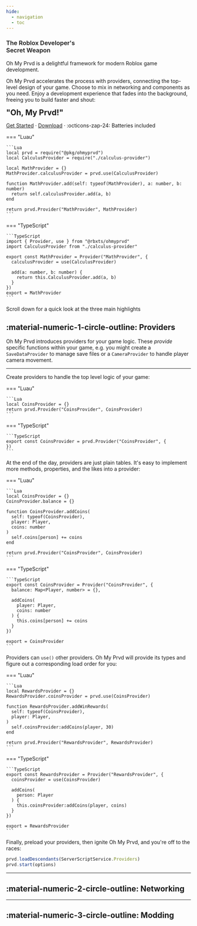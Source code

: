 ```yaml
---
hide:
  - navigation
  - toc
---
```


<section class="ompdoc-home-hero" markdown>

<section class="ompdoc-home-hero-inner" markdown>

<!-- <img src="./assets/logo.svg" width="150px"/> -->

<h1 style="font-weight: 600;">The Roblox Developer's<br/>Secret Weapon</h1>

<p>
Oh My Prvd is a delightful framework for modern Roblox game development.
</p>

<p>
Oh My Prvd accelerates the process with providers, connecting the top-level
design of your game. Choose to mix in networking and components as you need.
Enjoy a development experience that fades into the background, freeing you to
build faster and shout:
</p>

<b style="font-size: 1.5em;" markdown>"Oh, My Prvd!"</b>

<nav markdown>

<a href="./get-started/">Get Started</a> ·
<a href="https://github.com/team-fireworks/ohmyprvd/releases">Download</a> ·
:octicons-zap-24: Batteries included

</nav>

</section>

</section>

<section class="ompdoc-home-content" markdown>

=== "Luau"

    ```Lua
    local prvd = require("@pkg/ohmyprvd")
    local CalculusProvider = require("./calculus-provider")

    local MathProvider = {}
    MathProvider.calculusProvider = prvd.use(CalculusProvider)

    function MathProvider.add(self: typeof(MathProvider), a: number, b: number)
      return self.calculusProvider.add(a, b)
    end

    return prvd.Provider("MathProvider", MathProvider)
    ```

=== "TypeScript"

    ```TypeScript
    import { Provider, use } from "@rbxts/ohmyprvd"
    import CalculusProvider from "./calculus-provider"

    export const MathProvider = Provider("MathProvider", {
      calculusProvider = use(CalculusProvider)

      add(a: number, b: number) {
        return this.CalculusProvider.add(a, b)
      }
    })
    export = MathProvider
    ```

</section>

<aside class="ompdoc-home-aside">

Scroll down for a quick look at the three main highlights

</aside>

<section class="ompdoc-home-body" markdown>

## :material-numeric-1-circle-outline: Providers

Oh My Prvd introduces providers for your game logic. These *provide* specific
functions within your game, e.g. you might create a `SaveDataProvider` to manage
save files or a `CameraProvider` to handle player camera movement.

---

Create providers to handle the top level logic of your game:

=== "Luau"

    ```Lua
    local CoinsProvider = {}
    return prvd.Provider("CoinsProvider", CoinsProvider)
    ```

=== "TypeScript"

    ```TypeScript
    export const CoinsProvider = prvd.Provider("CoinsProvider", {
    })
    ```

At the end of the day, providers are just plain tables. It's easy to implement
more methods, properties, and the likes into a provider:

=== "Luau"

    ```Lua
    local CoinsProvider = {}
    CoinsProvider.balance = {}

    function CoinsProvider.addCoins(
      self: typeof(CoinsProvider),
      player: Player,
      coins: number
    )
      self.coins[person] += coins
    end

    return prvd.Provider("CoinsProvider", CoinsProvider)
    ```

=== "TypeScript"

    ```TypeScript
    export const CoinsProvider = Provider("CoinsProvider", {
      balance: Map<Player, number> = {},

      addCoins(
        player: Player,
        coins: number
      ) {
        this.coins[person] += coins
      }
    })

    export = CoinsProvider
    ```

Providers can `use()` other providers. Oh My Prvd will provide its types and
figure out a corresponding load order for you:

=== "Luau"

    ```Lua
    local RewardsProvider = {}
    RewardsProvider.coinsProvider = prvd.use(CoinsProvider)

    function RewardsProvider.addWinRewards(
      self: typeof(CoinsProvider),
      player: Player,
    )
      self.coinsProvider:addCoins(player, 30)
    end

    return prvd.Provider("RewardsProvider", RewardsProvider)
    ```

=== "TypeScript"

    ```TypeScript
    export const RewardsProvider = Provider("RewardsProvider", {
      coinsProvider = use(CoinsProvider)

      addCoins(
        person: Player
      ) {
        this.coinsProvider:addCoins(player, coins)
      }
    })

    export = RewardsProvider
    ```

Finally, preload your providers, then ignite Oh My Prvd, and you're off to the races:

```TypeScript
prvd.loadDescendants(ServerScriptService.Providers)
prvd.start(options)
```

---

## :material-numeric-2-circle-outline: Networking

---

## :material-numeric-3-circle-outline: Modding

</section>
